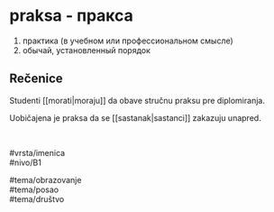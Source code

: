 # praksa - пракса

1. практика (в учебном или профессиональном смысле)  
2. обычай, установленный порядок

## Rečenice

Studenti [[morati|moraju]] da obave stručnu praksu pre diplomiranja.

Uobičajena je praksa da se [[sastanak|sastanci]] zakazuju unapred.

<br>

#vrsta/imenica  
#nivo/B1  

#tema/obrazovanje  
#tema/posao  
#tema/društvo

